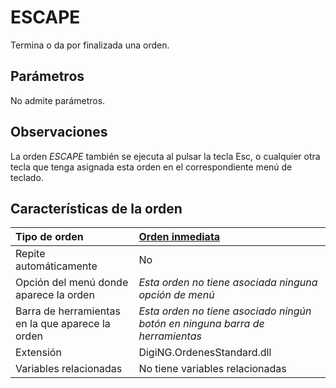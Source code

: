# ESCAPE

Termina o da por finalizada una orden.

## Parámetros

No admite parámetros.

## Observaciones

La orden _ESCAPE_ también se ejecuta al pulsar la tecla Esc, o cualquier otra tecla que tenga asignada esta orden en el correspondiente menú de teclado.

## Características de la orden

| Tipo de orden | [Orden inmediata](escape.md) |
| :--- | :--- |
| Repite automáticamente | No |
| Opción del menú donde aparece la orden | _Esta orden no tiene asociada ninguna opción de menú_ |
| Barra de herramientas en la que aparece la orden | _Esta orden no tiene asociado ningún botón en ninguna barra de herramientas_ |
| Extensión | DigiNG.OrdenesStandard.dll |
| Variables relacionadas | No tiene variables relacionadas |

